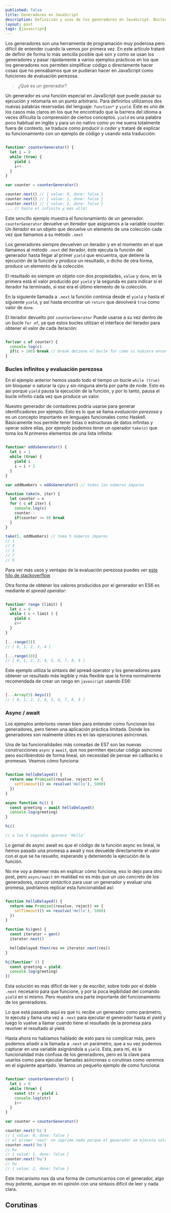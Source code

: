 ```yaml
---
published: false
title: Generadores en JavaScript
description: Definición y usos de los generadores en JavaScript. Bucles infinitos, evaluación perezosa, async/await y corutinas.
layout: post
tags: [javascript]
---
```


Los generadores son una herramienta de programación muy poderosa pero difícil de entender cuando la vemos por primera vez. En este artículo trataré de definir de forma lo más sencilla posible qué son y como se usan los generadores y pasar rápidamente a varios ejemplos prácticos en los que los generadores nos permiten simplificar código o directamente hacer cosas que no pensábamos que se pudieran hacer en JavaScript como funciones de evaluación perezosa.

> ¿Qué es un generador?

Un generador es una función especial en JavaScript que puede pausar su ejecución y retomarla en un punto arbitrario. Para definirlos utilizamos dos nuevas palabras reservadas del lenguaje: `function*` y `yield`. Este es uno de los casos más claros en los que he encontrado que la barrera del idioma a veces dificulta la comprensión de ciertos conceptos. `yield` es una palabra poco habitual en inglés y para un no nativo como yo me suena totalmente fuera de contexto, se traduce como _producir_ o _ceder_ y trataré de explicar su funcionamiento con un ejemplo de código y usando esta traducción:

```javascript

function* counterGenerator() {
  let i = 0
  while (true) {
    yield i
    i++
  }
}

var counter = counterGenerator()

counter.next() // { value: 0, done: false }
counter.next() // { value: 1, done: false }
counter.next() // { value: 2, done: false }
... // hasta el infinito y más allá!

```

Este sencillo ejemplo muestra el funcionamiento de un generador. `counterGenerator` devuelve un _Iterador_ que asignamos a la variable counter. Un _Iterador_ es un objeto que devuelve un elemento de una colección cada vez que llamamos a su método `.next` 

Los generadores siempre devuelven un iterador y en el momento en el que llamamos al método `.next` del iterador, éste ejecuta la función del generador hasta llegar al primer `yield` que encuentra, que detiene la ejecución de la función y _produce_ un resultado, o dicho de otra forma, produce un elemento de la colección. 

El resultado es siempre un objeto con dos propiedades, `value` y `done`, en la primera está el valor producido por `yield` y la segunda es para indicar si el iterador ha terminado, si ese era el último elemento de la colección. 

En la siguiente llamada a `.next` la función continúa desde el `yield` y hasta el siguiente `yield`, y así hasta encontrar un `return` que devolverá `true` como valor de `done`.

El iterador devuelto por `counterGenerator` Puede usarse a su vez dentro de un bucle `for of`, ya que estos bucles utilizan el interface del iterador para obtener el valor de cada iteración:

```javascript

for(var c of counter) { 
  console.log(c)
  if(c > 100) break // break detiene el bucle for como si hubiera encontrado done === true
}

```

### Bucles infinitos y evaluación perezosa

En el ejemplo anterior hemos usado todo el tiempo un bucle `while (true)` sin bloquear o saturar la cpu y sin ninguna alerta por parte de node. Esto es así porque `yield` pausa la 
ejecución de la función, y por lo tanto, pausa el bucle infinito cada vez que produce un valor.

Nuestro generador de contadores podría usarse para generar identificadores por ejemplo. Esto es lo que se llama _evaluación perezosa_ y es un concepto importante en lenguajes funcionales como Haskell. Básicamente nos permite tener listas o estructuras de datos infinitas y operar sobre ellas, por ejemplo podemos tener un operador `take(n)` que toma los N primeros elementos de una lista infinita:

```javascript

function* oddsGenerator() {
  let i = 1
  while (true) {
    yield i
    i = i + 2
  }
}

var oddNumbers = oddsGenerator() // todos los números impares 

function take(n, iter) {
  let counter = n
  for ( c of iter) {
    console.log(c)
    counter--
    if(counter <= 0) break
  }
}

take(5, oddNumbers) // toma 5 números impares
// 1
// 3
// 5
// 7
// 9

```

Para ver más usos y ventajas de la evaluación perezosa puedes ver [este hilo de stackoverflow](https://stackoverflow.com/questions/265392/why-is-lazy-evaluation-useful)

Otra forma de obtener los valores producidos por el generador en ES6 es mediante el _spread operator_: 


```javascript

function* range (limit) {
  let c = 0
  while ( c < limit ) {
    yield c
    c++
  }
}

[...range(5)]
// [ 0, 1, 2, 3, 4 ] 

[...range(10)]
// [ 0, 1, 2, 3, 4, 5, 6, 7, 8, 9 ]

```

Este ejemplo utiliza la sintaxis del spread operator y los generadores para obtener un resultado más legible y más flexible que la forma normalmente recomendada de crear un rango en `javascript` usando ES6:

```javascript

[...Array(5).keys()]
// [ 0, 1, 2, 3, 4, 5, 6, 7, 8, 9 ]


```


### Async / await

Los ejemplos anteriores vienen bien para entender como funcionan los generadores, pero tienen una aplicación práctica limitada. Donde los generadores son realmente útiles es en las operaciones asíncronas.

Una de las funcionalidades más coreadas de ES7 son las nuevas construcciones `async` y `await`, que nos permiten ejecutar código asíncrono pero escribiéndolo de forma lineal, sin necesidad de pensar en callbacks o promesas. Veamos cómo funciona:

```javascript

function helloDelayed() {
  return new Promise((resolve, reject) => {
    setTimeout(() => resolve('Hello'), 5000)
  })
}

async function hi() {
  const greeting = await helloDelayed()
  console.log(greeting)
}

hi()

// a los 5 segundos aparece 'Hello'

```

Lo genial de async await es que el código de la función async es lineal, le hemos pasado una promesa a await y nos devuelde directamente el valor con el que se ha resuelto, esperando y deteniendo la ejecución de la función.

No me voy a detener más en explicar cómo funciona, eso lo dejo para otro post, pero `async/await` en realidad no es más que un uso concreto de los generadores, _azucar sintáctico_ para usar un generador y evaluar una promesa, podríamos replicar esta funcionalidad así:

```javascript

function helloDelayed() {
  return new Promise((resolve, reject) => {
    setTimeout(() => resolve('Hello'), 5000)
  })
}

function hi(gen) {
  const iterator = gen()
  iterator.next()

  helloDelayed.then(res => iterator.next(res))
}

hi(function* () {
  const greeting = yield;
  console.log(greeting)
})

```

Esta solución es más difícil de leer y de escribir, sobre todo por el doble `.next` necesario para que funcione, y por la poca legibilidad del comando `yield` en si mismo. Pero muestra una parte importante del funcionamiento de los generadores. 

Lo que está pasando aquí es que `hi` recibe un generador como parámetro, lo ejecuta y llama una vez a `.next` para ejecutar el generador hasta el yield y luego lo vuelve a llamar cuando tiene el resultado de la promesa para revolver el resultado al yield. 

Hasta ahora no habíamos hablado de esto para no complicar más, pero podemos añadir a la llamada a `.next` un parámetro, que a su vez podemos capturar en una variable asignándola a `yield`. Esta, para mi, es la funcionalidad más confusa de los generadores, pero es la clave para usarlos como para ejecutar llamadas asíncronas o corutinas como veremos en el siguiente apartado. Veamos un pequeño ejemplo de como funciona:

```javascript

function* counterGenerator() {
  let i = 0
  while (true) {
    const str = yield i
    console.log(str)
    i++
  }
}

var counter = counterGenerator()

counter.next('hi') 
// { value: 0, done: false }
// el primer 'next' no imprime nada porque el generador se ejecuta solo hasta el yield
counter.next('ho') 
// ho
// { value: 1, done: false }
counter.next('hu') 
// hu
// { value: 2, done: false }


```

Este mecanismo nos da una forma de comunicarnos con el generador, algo muy potente, aunque en mi opinión con una sintaxis difícil de leer y nada clara.

## Corutinas

